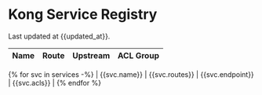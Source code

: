 # Kong Service Registry

Last updated at {{updated_at}}.


| Name | Route  | Upstream  | ACL Group  |
|---|---|---|---|
{% for svc in services -%}
|  {{svc.name}} | {{svc.routes}}  | {{svc.endpoint}} | {{svc.acls}} |
{% endfor %}
